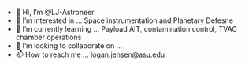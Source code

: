 - 👋 Hi, I’m @LJ-Astroneer
- 👀 I’m interested in ... Space instrumentation and Planetary Defesne
- 🌱 I’m currently learning ... Payload AIT, contamination control, TVAC chamber operations
- 💞️ I’m looking to collaborate on ... 
- 📫 How to reach me ... logan.jensen@asu.edu

<!---
LJ-Astroneer/LJ-Astroneer is a ✨ special ✨ repository because its `README.md` (this file) appears on your GitHub profile.
You can click the Preview link to take a look at your changes.
--->
